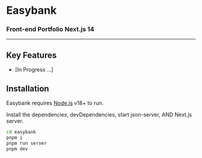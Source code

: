 # Easybank

### Front-end Portfolio Next.js 14

---

## Key Features

- [In Progress ...]

## Installation

Easybank requires [Node.js](https://nodejs.org/) v18+ to run.

Install the dependencies, devDependencies, start json-server, AND Next.js server.

```bash
cd easybank
pnpm i
pnpm run server
pnpm dev
```

